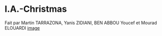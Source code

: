 # I.A.-Christmas
Fait par Martin TARRAZONA, Yanis ZIDIANI, BEN ABBOU Youcef et Mourad ELOUARDI
[image](https://github.com/Yxnis34/I.A.-Christmas/blob/main/Image_noel.png)
